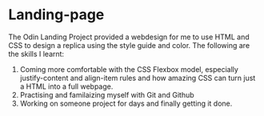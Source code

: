 # Landing-page
The Odin Landing Project provided a webdesign for me to use HTML and CSS to design a replica using the style guide and color.
The following are the skills I learnt:
1. Coming more comfortable with the CSS Flexbox model, especially justify-content and align-item rules and how amazing CSS can turn just a HTML into a full webpage.
2. Practising and familaizing myself with Git and Github
3. Working on someone project for days and finally getting it done.
